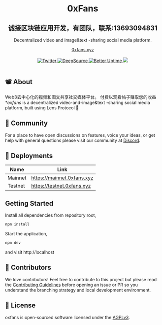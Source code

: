 <div align="center">
    <h1>0xFans</h1>
    <h2>诚接区块链应用开发，有团队，联系:13693094831</h2>
    <p>Decentralized video and image&text -sharing social media platform.</p>
    <a href="https://testnet.0xfans.xyz">0xfans.xyz</a>
</div>
<br>
<div align="center">
    <a href="https://twitter.com/0xFansProtocol">
        <img src="https://img.shields.io/twitter/follow/0xFansProtocol?style=social" alt="Twitter">
    </a>
   <a href="https://app.deepsource.com/gh/IndexOutOfBounds998/oxfans/?ref=repository-badge}" target="_blank"><img alt="DeepSource" title="DeepSource" src="https://app.deepsource.com/gh/IndexOutOfBounds998/oxfans.svg/?label=active+issues&show_trend=true&token=u-H2BAmuJbTMmMn2xJYjcHoE"/>
   </a>
     <a href="https://0xfans.betteruptime.com">
        <img src="https://betteruptime.com/status-badges/v1/monitor/dfaw.svg" alt="Better Uptime">
    </a>
   <a title="Crowdin" target="_blank" href="https://crowdin.com/project/0xfans"><img src="https://badges.crowdin.net/0xfans/localized.svg"></a>
</div>
<br>

## 📽️ About
Web3去中心化的视频和图文共享社交媒体平台。 付费以观看帖子赚取您的收益
\*_oxfans_ is a decentralized video-and-image&text -sharing social media platform, built using Lens Protocol 🌿


## 💪 Community

For a place to have open discussions on features, voice your ideas, or get help with general questions please visit our community at [Discord](https://discord.gg/aDtzhfd9c3).

## 🚢 Deployments

| Name    | Link                       |
| ------- | -------------------------- |
| Mainnet | https://mainnet.0xfans.xyz |
| Testnet | https://testnet.0xfans.xyz |

## Getting Started

Install all dependencies from repository root,

```bash
npm install
```

Start the application,

```bash
npm dev
```

and visit http://localhost

## 🤝 Contributors

We love contributors! Feel free to contribute to this project but please read the [Contributing Guidelines](CONTRIBUTING.md) before opening an issue or PR so you understand the branching strategy and local development environment.

<a href="https://github.com/IndexOutOfBounds998/oxfans/graphs/contributors">
  
</a>

## 📜 License

oxfans is open-sourced software licensed under the [AGPLv3](LICENSE).

